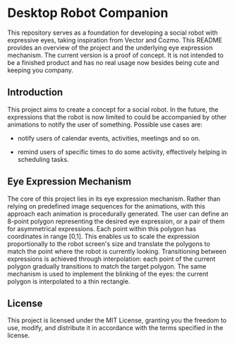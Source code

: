 # Desktop Robot Companion

This repository serves as a foundation for developing a social robot with expressive eyes, taking inspiration from Vector and Cozmo. This README provides an overview of the project and the underlying eye expression mechanism. The current version is a proof of concept. It is not intended to be a finished product and has no real usage now besides being cute and keeping you company.

## Introduction

This project aims to create a concept for a social robot. In the future, the expressions that the robot is now limited to could be accompanied by other animations to notify the user of something. Possible use cases are:

- notify users of calendar events, activities, meetings and so on.

- remind users of specific times to do some activity, effectively helping in scheduling tasks.

## Eye Expression Mechanism

The core of this project lies in its eye expression mechanism. Rather than relying on predefined image sequences for the animations, with this approach each animation is procedurally generated. The user can define an 8-point polygon representing the desired eye expression, or a pair of them for asymmetrical expressions. Each point within this polygon has coordinates in range [0,1]. This enables us to scale the expression proportionally to the robot screen's size and translate the polygons to match the point where the robot is currently looking. Transitioning between expressions is achieved through interpolation: each point of the current polygon gradually transitions to match the target polygon. The same mechanism is used to implement the blinking of the eyes: the current polygon is interpolated to a thin rectangle.

## License

This project is licensed under the MIT License, granting you the freedom to use, modify, and distribute it in accordance with the terms specified in the license.
